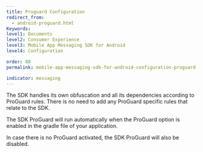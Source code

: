 ```yaml
---
title: Proguard Configuration
redirect_from:
  - android-proguard.html
Keywords:
level1: Documents
level2: Consumer Experience
level3: Mobile App Messaging SDK for Android
level4: Configuration

order: 80
permalink: mobile-app-messaging-sdk-for-android-configuration-proguard-configuration.html

indicator: messaging
---
```


The SDK handles its own obfuscation and all its dependencies according to ProGuard rules. There is no need to add any ProGuard specific rules that relate to the SDK.

The SDK ProGuard will run automatically when the ProGuard option is enabled in the gradle file of your application.

In case there is no ProGuard activated, the SDK ProGuard will also be disabled.
